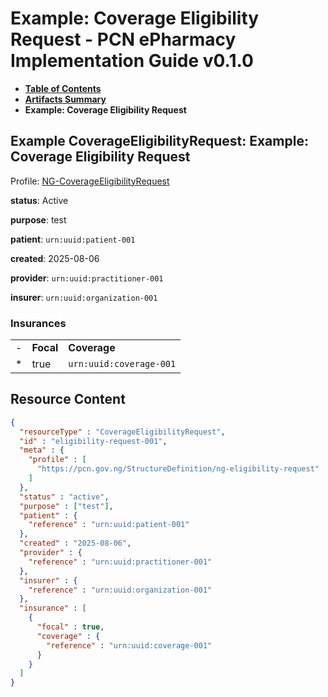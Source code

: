 # Example: Coverage Eligibility Request - PCN ePharmacy Implementation Guide v0.1.0

* [**Table of Contents**](toc.md)
* [**Artifacts Summary**](artifacts.md)
* **Example: Coverage Eligibility Request**

## Example CoverageEligibilityRequest: Example: Coverage Eligibility Request

Profile: [NG-CoverageEligibilityRequest](StructureDefinition-ng-eligibility-request.md)

**status**: Active

**purpose**: test

**patient**: `urn:uuid:patient-001`

**created**: 2025-08-06

**provider**: `urn:uuid:practitioner-001`

**insurer**: `urn:uuid:organization-001`

### Insurances

| | | |
| :--- | :--- | :--- |
| - | **Focal** | **Coverage** |
| * | true | `urn:uuid:coverage-001` |



## Resource Content

```json
{
  "resourceType" : "CoverageEligibilityRequest",
  "id" : "eligibility-request-001",
  "meta" : {
    "profile" : [
      "https://pcn.gov.ng/StructureDefinition/ng-eligibility-request"
    ]
  },
  "status" : "active",
  "purpose" : ["test"],
  "patient" : {
    "reference" : "urn:uuid:patient-001"
  },
  "created" : "2025-08-06",
  "provider" : {
    "reference" : "urn:uuid:practitioner-001"
  },
  "insurer" : {
    "reference" : "urn:uuid:organization-001"
  },
  "insurance" : [
    {
      "focal" : true,
      "coverage" : {
        "reference" : "urn:uuid:coverage-001"
      }
    }
  ]
}

```

